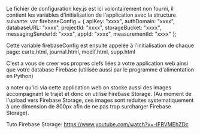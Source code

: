 Le fichier de configuration key.js est ici volontairement non fourni, il contient les variables d'initialisation de l'application avec la structure suivante:
var firebaseConfig = {
    apiKey: "xxxx",
    authDomain: "xxxx",
    databaseURL: "xxxx",
    projectId: "xxxx",
    storageBucket: "xxxx",
    messagingSenderId: "xxxx",
    appId: "xxxx",
    measurementId: "xxxx"
};

Cette variable firebaseConfig est ensuite appelée à l'initialisation de chaque page: carte.html, journal.html, modif.html, supp.html

C'est a vous de creer vos propres clefs liées à votre application web ainsi que votre database Firebase (utilisée aussi par le programme d'alimentation en Python)

a noter qu'ici via cette application web on stocke aussi des images accompagnant le trajet et donc on utilise Firebase Storage. (Au moment de l'upload vers Firebase Storage, ces images sont reduites systematiquement à une dimension de 800px afin de ne pas trop surcharger Firebase Storage).

Tuto Firebase Storage:  https://www.youtube.com/watch?v=-IFRVMEhZDc




